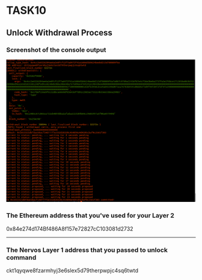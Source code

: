 # TASK10
## Unlock Withdrawal Process

### Screenshot of the console output

<img src="https://github.com/tayfun-yuksel/nervos-gitcoin-hackhathon/blob/master/task10/unlc.png"/>


### The Ethereum address that you've used for your Layer 2 

0x84e274d174Bf486A8f157e72827cC103081d2732

<hr/>

### The Nervos Layer 1 address that you passed to unlock command

ckt1qyqwe8fzarmhyj3e6slex5d79therpwpjc4sq6twtd
